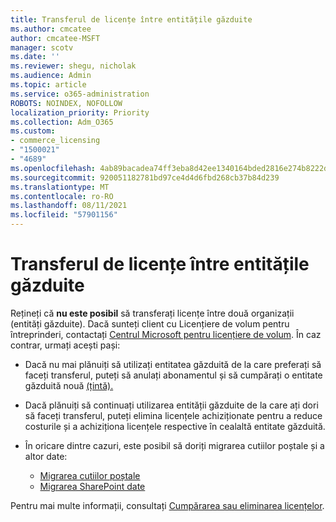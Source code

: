 ```yaml
---
title: Transferul de licențe între entitățile găzduite
ms.author: cmcatee
author: cmcatee-MSFT
manager: scotv
ms.date: ''
ms.reviewer: shegu, nicholak
ms.audience: Admin
ms.topic: article
ms.service: o365-administration
ROBOTS: NOINDEX, NOFOLLOW
localization_priority: Priority
ms.collection: Adm_O365
ms.custom:
- commerce_licensing
- "1500021"
- "4689"
ms.openlocfilehash: 4ab89bacadea74ff3eba8d42ee1340164bded2816e274b8222dd48613c01e5ba
ms.sourcegitcommit: 920051182781bd97ce4d4d6fbd268cb37b84d239
ms.translationtype: MT
ms.contentlocale: ro-RO
ms.lasthandoff: 08/11/2021
ms.locfileid: "57901156"
---
```

# <a name="transfer-licenses-between-tenants"></a>Transferul de licențe între entitățile găzduite

Rețineți că **nu este posibil** să transferați licențe între două organizații (entități găzduite). Dacă sunteți client cu Licențiere de volum pentru întreprinderi, contactați [Centrul Microsoft pentru licențiere de volum](https://support.microsoft.com/help/4471406/how-to-contact-the-microsoft-volume-licensing-service-center). În caz contrar, urmați acești pași:

- Dacă nu mai plănuiți să utilizați entitatea găzduită de la [](https://admin.microsoft.com/Adminportal/Home?source=applauncher#/subscriptions) care preferați să faceți transferul, puteți să anulați abonamentul și să cumpărați o entitate găzduită nouă [(țintă).](https://www.microsoft.com/microsoft-365/business/compare-all-microsoft-365-business-products?rtc=2&activetab=tab:primaryr2)
- Dacă plănuiți să continuați utilizarea entității găzduite de la [](https://docs.microsoft.com/microsoft-365/commerce/licenses/buy-licenses#buy-or-remove-licenses-for-your-business-subscription) care ați dori să faceți transferul, puteți elimina licențele achiziționate pentru a reduce costurile și a achiziționa licențele respective în cealaltă entitate găzduită.
- În oricare dintre cazuri, este posibil să doriți migrarea cutiilor poștale și a altor date:

    - [Migrarea cutiilor poștale](https://docs.microsoft.com/Exchange/mailbox-migration/migrate-mailboxes-across-tenants)
    - [Migrarea SharePoint date](https://aka.ms/modernSpoAdminCenter/CloudContentMigrations)

Pentru mai multe informații, consultați [Cumpărarea sau eliminarea licențelor](https://docs.microsoft.com/microsoft-365/commerce/licenses/buy-licenses).